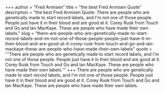 +++
author = "Fred Armisen"
title = "the best Fred Armisen Quote"
description = "the best Fred Armisen Quote: There are people who are genetically made to start record labels, and I'm not one of those people. People just have it in their blood and are good at it. Corey Rusk from Touch and Go and Ian MacKaye. These are people who have made their own labels."
slug = "there-are-people-who-are-genetically-made-to-start-record-labels-and-im-not-one-of-those-people-people-just-have-it-in-their-blood-and-are-good-at-it-corey-rusk-from-touch-and-go-and-ian-mackaye-these-are-people-who-have-made-their-own-labels"
quote = '''There are people who are genetically made to start record labels, and I'm not one of those people. People just have it in their blood and are good at it. Corey Rusk from Touch and Go and Ian MacKaye. These are people who have made their own labels.'''
+++
There are people who are genetically made to start record labels, and I'm not one of those people. People just have it in their blood and are good at it. Corey Rusk from Touch and Go and Ian MacKaye. These are people who have made their own labels.
